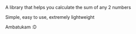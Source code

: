 A library that helps you calculate the sum of any 2 numbers

Simple, easy to use, extremely lightweight 

Ambatukam :D